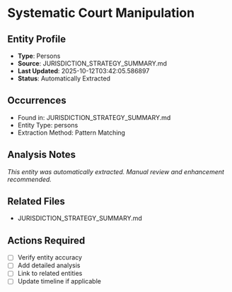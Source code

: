 # Systematic Court Manipulation

## Entity Profile
- **Type**: Persons
- **Source**: JURISDICTION_STRATEGY_SUMMARY.md
- **Last Updated**: 2025-10-12T03:42:05.586897
- **Status**: Automatically Extracted

## Occurrences
- Found in: JURISDICTION_STRATEGY_SUMMARY.md
- Entity Type: persons
- Extraction Method: Pattern Matching

## Analysis Notes
*This entity was automatically extracted. Manual review and enhancement recommended.*

## Related Files
- JURISDICTION_STRATEGY_SUMMARY.md

## Actions Required
- [ ] Verify entity accuracy
- [ ] Add detailed analysis
- [ ] Link to related entities
- [ ] Update timeline if applicable
